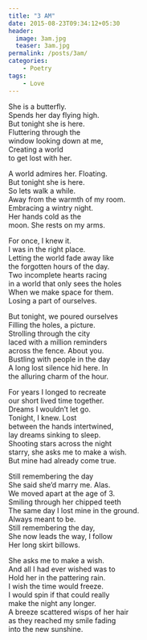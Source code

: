 ```yaml
---
title: "3 AM"
date: 2015-08-23T09:34:12+05:30
header:
  image: 3am.jpg
  teaser: 3am.jpg
permalink: /posts/3am/
categories:
    - Poetry
tags:
    - Love
---
```


She is a butterfly.  
Spends her day flying high.  
But tonight she is here.  
Fluttering through the   
window looking down at me,  
Creating a world  
to get lost with her.  

A world admires her. Floating.  
But tonight she is here.  
So lets walk a while.  
Away from the warmth of my room.  
Embracing a wintry night.  
Her hands cold as the   
moon. She rests on my arms.  

For once, I knew it.  
I was in the right place.  
Letting the world fade away like  
the forgotten hours of the day.  
Two incomplete hearts racing  
in a world that only sees the holes  
When we make space for them.  
Losing a part of ourselves.  

But tonight, we poured ourselves  
Filling the holes, a picture.  
Strolling through the city  
laced with a million reminders  
across the fence. About you.  
Bustling with people in the day  
A long lost silence hid here. In  
the alluring charm of the hour.  

For years I longed to recreate  
our short lived time together.  
Dreams I wouldn’t let go.  
Tonight, I knew. Lost  
between the hands intertwined,  
lay dreams sinking to sleep.  
Shooting stars across the night  
starry, she asks me to make a wish.  
But mine had already come true.  

Still remembering the day  
She said she’d marry me. Alas.  
We moved apart at the age of 3.  
Smiling through her chipped teeth  
The same day I lost mine in the ground.  
Always meant to be.  
Still remembering the day,  
She now leads the way, I follow  
Her long skirt billows.  

She asks me to make a wish.  
And all I had ever wished was to  
Hold her in the pattering rain.  
I wish the time would freeze.   
I would spin if that could really  
make the night any longer.  
A breeze scattered wisps of her hair  
as they reached my smile fading  
into the new sunshine.